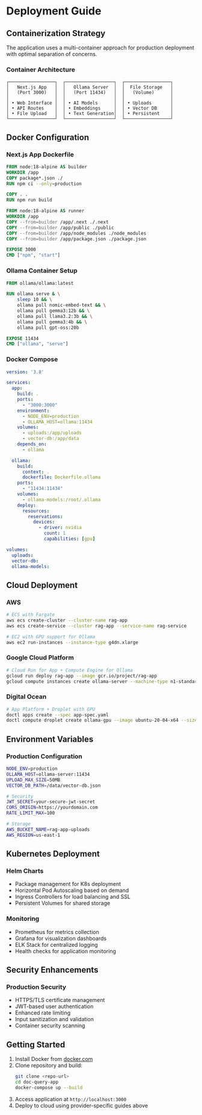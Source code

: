 # Deployment Guide

## Containerization Strategy

The application uses a multi-container approach for production deployment with optimal separation of concerns.

### Container Architecture
```
┌─────────────────┐  ┌──────────────────┐  ┌─────────────────┐
│   Next.js App   │  │   Ollama Server  │  │  File Storage   │
│   (Port 3000)   │  │   (Port 11434)   │  │   (Volume)      │
│                 │  │                  │  │                 │
│ • Web Interface │  │ • AI Models      │  │ • Uploads       │
│ • API Routes    │  │ • Embeddings     │  │ • Vector DB     │
│ • File Upload   │  │ • Text Generation│  │ • Persistent    │
└─────────────────┘  └──────────────────┘  └─────────────────┘
```

## Docker Configuration

### Next.js App Dockerfile
```dockerfile
FROM node:18-alpine AS builder
WORKDIR /app
COPY package*.json ./
RUN npm ci --only=production

COPY . .
RUN npm run build

FROM node:18-alpine AS runner
WORKDIR /app
COPY --from=builder /app/.next ./.next
COPY --from=builder /app/public ./public
COPY --from=builder /app/node_modules ./node_modules
COPY --from=builder /app/package.json ./package.json

EXPOSE 3000
CMD ["npm", "start"]
```

### Ollama Container Setup
```dockerfile
FROM ollama/ollama:latest

RUN ollama serve & \
    sleep 10 && \
    ollama pull nomic-embed-text && \
    ollama pull gemma3:12b && \
    ollama pull llama3.2:3b && \
    ollama pull gemma3:4b && \
    ollama pull gpt-oss:20b

EXPOSE 11434
CMD ["ollama", "serve"]
```

### Docker Compose
```yaml
version: '3.8'

services:
  app:
    build: .
    ports:
      - "3000:3000"
    environment:
      - NODE_ENV=production
      - OLLAMA_HOST=ollama:11434
    volumes:
      - uploads:/app/uploads
      - vector-db:/app/data
    depends_on:
      - ollama

  ollama:
    build:
      context: .
      dockerfile: Dockerfile.ollama
    ports:
      - "11434:11434"
    volumes:
      - ollama-models:/root/.ollama
    deploy:
      resources:
        reservations:
          devices:
            - driver: nvidia
              count: 1
              capabilities: [gpu]

volumes:
  uploads:
  vector-db:
  ollama-models:
```

## Cloud Deployment

### AWS
```bash
# ECS with Fargate
aws ecs create-cluster --cluster-name rag-app
aws ecs create-service --cluster rag-app --service-name rag-service

# EC2 with GPU support for Ollama
aws ec2 run-instances --instance-type g4dn.xlarge
```

### Google Cloud Platform
```bash
# Cloud Run for App + Compute Engine for Ollama
gcloud run deploy rag-app --image gcr.io/project/rag-app
gcloud compute instances create ollama-server --machine-type n1-standard-4
```

### Digital Ocean
```bash
# App Platform + Droplet with GPU
doctl apps create --spec app-spec.yaml
doctl compute droplet create ollama-gpu --image ubuntu-20-04-x64 --size g-2vcpu-8gb
```

## Environment Variables

### Production Configuration
```bash
NODE_ENV=production
OLLAMA_HOST=ollama-server:11434
UPLOAD_MAX_SIZE=50MB
VECTOR_DB_PATH=/data/vector-db.json

# Security
JWT_SECRET=your-secure-jwt-secret
CORS_ORIGIN=https://yourdomain.com
RATE_LIMIT_MAX=100

# Storage
AWS_BUCKET_NAME=rag-app-uploads
AWS_REGION=us-east-1
```

## Kubernetes Deployment

### Helm Charts
- Package management for K8s deployment
- Horizontal Pod Autoscaling based on demand
- Ingress Controllers for load balancing and SSL
- Persistent Volumes for shared storage

### Monitoring
- Prometheus for metrics collection
- Grafana for visualization dashboards
- ELK Stack for centralized logging
- Health checks for application monitoring

## Security Enhancements

### Production Security
- HTTPS/TLS certificate management
- JWT-based user authentication
- Enhanced rate limiting
- Input sanitization and validation
- Container security scanning

## Getting Started

1. Install Docker from [docker.com](https://docker.com)
2. Clone repository and build:
   ```bash
   git clone <repo-url>
   cd doc-query-app
   docker-compose up --build
   ```
3. Access application at `http://localhost:3000`
4. Deploy to cloud using provider-specific guides above